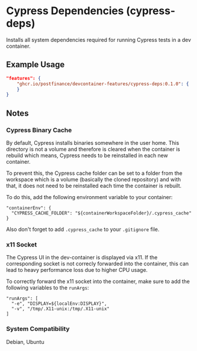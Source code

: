# Cypress Dependencies (cypress-deps)

Installs all system dependencies required for running Cypress tests in a dev container.

## Example Usage

```json
"features": {
    "ghcr.io/postfinance/devcontainer-features/cypress-deps:0.1.0": {
    }
}
```

## Notes

### Cypress Binary Cache

By default, Cypress installs binaries somewhere in the user home. This directory is not a volume and therefore is cleared when the container is rebuild which means, Cypress needs to be reinstalled in each new container.

To prevent this, the Cypress cache folder can be set to a folder from the workspace which is a volume (basically the cloned repository) and with that, it does not need to be reinstalled each time the container is rebuilt.

To do this, add the following environment variable to your container:
```
"containerEnv": {
  "CYPRESS_CACHE_FOLDER": "${containerWorkspaceFolder}/.cypress_cache"
}
```

Also don't forget to add `.cypress_cache` to your `.gitignore` file.

### x11 Socket

The Cypress UI in the dev-container is displayed via x11. If the corresponding socket is not correcly forwarded into the container, this can lead to heavy performance loss due to higher CPU usage.

To correctly forward the x11 socket into the container, make sure to add the following variables to the `runArgs`:
```
"runArgs": [
  "-e", "DISPLAY=${localEnv:DISPLAY}",
  "-v", "/tmp/.X11-unix:/tmp/.X11-unix"
]
```

### System Compatibility

Debian, Ubuntu
